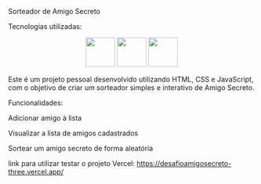 Sorteador de Amigo Secreto

Tecnologias utilizadas:
<p align="center">
<img src="https://cdn-icons-png.flaticon.com/512/5968/5968267.png" width="60" height="60">
<img src="https://cdn-icons-png.flaticon.com/512/5968/5968242.png"width="60" height="60">
<img src="https://img.icons8.com/fluent/512/javascript.png"width="60" height="60">
<p/>
  
Este é um projeto pessoal desenvolvido utilizando HTML, CSS e JavaScript, com o objetivo de criar um sorteador simples e interativo de Amigo Secreto.


Funcionalidades:

Adicionar amigo à lista

Visualizar a lista de amigos cadastrados

Sortear um amigo secreto de forma aleatória

link para utilizar testar o projeto
Vercel: https://desafioamigosecreto-three.vercel.app/


